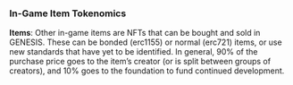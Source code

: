 <h3>In-Game Item Tokenomics</h3>
<p><b>Items</b>: Other in-game items are NFTs that can be bought and sold in GENESIS. These can be bonded (erc1155) or normal (erc721) items, or use new standards that have yet to be identified. In general, 90% of the purchase price goes to the item’s creator (or is split between groups of creators), and 10% goes to the foundation to fund continued development.</p>
